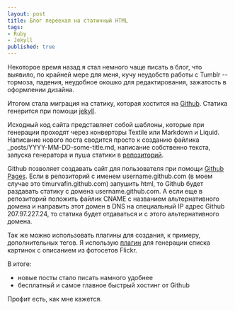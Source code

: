 ```yaml
---
layout: post
title: Блог переехал на статичный HTML
tags:
- Ruby
- Jekyll
published: true
---
```


Некоторое время назад я стал немного чаще писать в блог, что выявило, по крайней мере для меня, кучу неудобств работы с Tumblr -- тормоза, падения, неудобное окошко для редактирования, зажатость в оформлении дизайна.

Итогом стала миграция на статику, которая хостится на [Github](http://github.com).
Статика генерится при помощи [jekyll](https://github.com/mojombo/jekyll).

Исходный код сайта представляет собой шаблоны, которые при генерации проходят через конверторы Textile или Markdown и Liquid.
Написание нового поста сводится просто к созданию файлика _posts/YYYY-MM-DD-some-title.md, написание собственно текста, запуска генератора и пуша статики в [репозиторий](https://github.com/timurvafin/timurvafin.github.com).

Github позволяет создавать сайт для пользователя при помощи [Github Pages](http://pages.github.com/). Если в репозиторий с именем username.github.com (в моем случае это timurvafin.github.com) запушить html, то Github будет раздавать статику с домена username.github.com. А если еще в репозиторий положить файлик CNAME с названием альтернативного домена и направить этот домен в DNS на специальный IP адрес Github 207.97.227.24, то статика будет отдаваться и с этого альтернативного домена.

Так же можно использовать плагины для создания, к примеру, дополнительных тегов.
Я использую [плагин](https://github.com/timurvafin/timurvafin.github.com-source/blob/master/_plugins/flickr_set.rb) для генерации списка картинок с описанием из фотосетов Flickr.

В итоге:

* новые посты стало писать намного удобнее
* бесплатный и самое главное быстрый хостинг от Github

Профит есть, как мне кажется.

